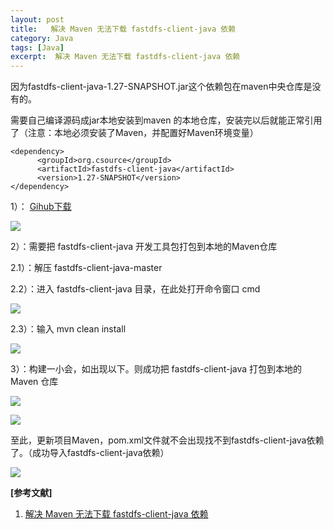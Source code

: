 ```yaml
---
layout: post
title:   解决 Maven 无法下载 fastdfs-client-java 依赖
category: Java
tags: [Java]
excerpt:  解决 Maven 无法下载 fastdfs-client-java 依赖
---
```


因为fastdfs-client-java-1.27-SNAPSHOT.jar这个依赖包在maven中央仓库是没有的。

需要自己编译源码成jar本地安装到maven 的本地仓库，安装完以后就能正常引用了（注意：本地必须安装了Maven，并配置好Maven环境变量）

	<dependency>
	      <groupId>org.csource</groupId>
	      <artifactId>fastdfs-client-java</artifactId>
	      <version>1.27-SNAPSHOT</version>
	</dependency>

1）： [Gihub下载](https://github.com/happyfish100/fastdfs-client-java)

![](https://img2018.cnblogs.com/blog/1216893/201812/1216893-20181206121029339-392188296.png)

2）：需要把 fastdfs-client-java 开发工具包打包到本地的Maven仓库

2.1）：解压 fastdfs-client-java-master

2.2）：进入 fastdfs-client-java 目录，在此处打开命令窗口 cmd

![](https://img2018.cnblogs.com/blog/1216893/201812/1216893-20181206124120521-1890879655.png)

2.3）：输入 mvn clean install

![](https://img2018.cnblogs.com/blog/1216893/201812/1216893-20181206133728993-1395945822.png)

3）：构建一小会，如出现以下。则成功把 fastdfs-client-java 打包到本地的 Maven 仓库

![](https://img2018.cnblogs.com/blog/1216893/201812/1216893-20181206133853791-1415533427.png)

![](https://img2018.cnblogs.com/blog/1216893/201812/1216893-20181206133919902-584393556.png)

至此，更新项目Maven，pom.xml文件就不会出现找不到fastdfs-client-java依赖了。（成功导入fastdfs-client-java依赖）

![](https://img2018.cnblogs.com/blog/1216893/201812/1216893-20181206133958953-10542126.png)

**[参考文献]**

1. [解决 Maven 无法下载 fastdfs-client-java 依赖](https://www.cnblogs.com/mlq2017/p/10076084.html "解决 Maven 无法下载 fastdfs-client-java 依赖")



